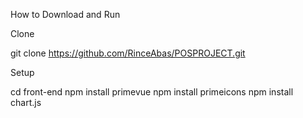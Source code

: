 How to Download and Run

Clone

  git clone https://github.com/RinceAbas/POSPROJECT.git

Setup

  cd front-end
  npm install primevue
  npm install primeicons
  npm install chart.js
